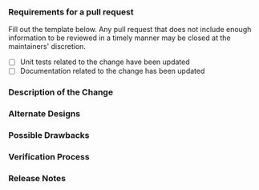 ### Requirements for a pull request

Fill out the template below. Any pull request that does not include enough information to be reviewed in a timely manner may be closed at the maintainers' discretion.

- [ ] Unit tests related to the change have been updated <!-- write x between the brackets -->
- [ ] Documentation related to the change has been updated <!-- write x between the brackets -->

### Description of the Change

<!--

We must be able to understand the purpose of your change from this description. If we can't get a good idea of the benefits of the change from the description here, the pull request may be closed at the maintainers' discretion.

-->

### Alternate Designs

<!-- Explain what other alternates were considered and why the proposed version was selected -->
<!-- Mark '\-' if not applicable to the change -->

### Possible Drawbacks

<!-- What are the possible side-effects or negative impacts of the code change? -->
<!-- Mark '\-' if not applicable to the change -->

### Verification Process

<!--

What process did you follow to verify that the change has not introduced any regressions? Describe the actions you performed (including buttons you clicked, text you typed, commands you ran, etc.), and describe the results you observed.

Mark '\-' if not applicable to the change

-->

### Release Notes

<!--

Please describe the changes in a single line that explains this improvement in
terms that a user can understand. This text will be used in release notes.

If this change is not user-facing or notable enough to be included in release notes
you may use the strings "Not applicable" or "N/A" here.

Examples:

- The GitHub package now allows you to add co-authors to commits.
- Fixed an issue where multiple cursors did not work in a file with a single line.
- Increased the performance of searching and replacing across a whole project.

-->
